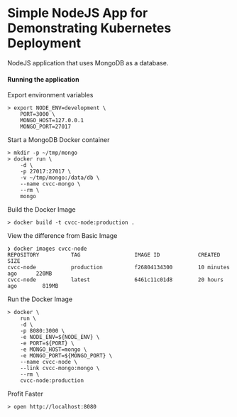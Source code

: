 # Simple NodeJS App for Demonstrating Kubernetes Deployment

NodeJS application that uses MongoDB as a database.

#### Running the application

Export environment variables

```
> export NODE_ENV=development \
    PORT=3000 \
    MONGO_HOST=127.0.0.1
    MONGO_PORT=27017
```

Start a MongoDB Docker container

```
> mkdir -p ~/tmp/mongo
> docker run \
    -d \
    -p 27017:27017 \
    -v ~/tmp/mongo:/data/db \
    --name cvcc-mongo \
    --rm \
    mongo
```


Build the Docker Image

```
> docker build -t cvcc-node:production .
```

View the difference from Basic Image

```
❯ docker images cvcc-node
REPOSITORY          TAG                 IMAGE ID            CREATED             SIZE
cvcc-node           production          f26804134300        10 minutes ago      220MB
cvcc-node           latest              6461c11c01d8        20 hours ago        819MB
```

Run the Docker Image

```
> docker \
    run \
    -d \
    -p 8080:3000 \
    -e NODE_ENV=${NODE_ENV} \
    -e PORT=${PORT} \
    -e MONGO_HOST=mongo \
    -e MONGO_PORT=${MONGO_PORT} \
    --name cvcc-node \
    --link cvcc-mongo:mongo \
    --rm \
    cvcc-node:production
```

Profit Faster

```
> open http://localhost:8080
```